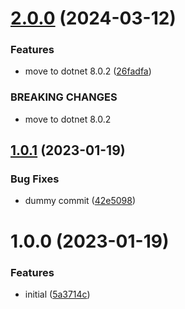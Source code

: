# [2.0.0](https://github.com/informatievlaanderen/basisregisters-docker-utilities/compare/v1.0.1...v2.0.0) (2024-03-12)


### Features

* move to dotnet 8.0.2 ([26fadfa](https://github.com/informatievlaanderen/basisregisters-docker-utilities/commit/26fadfa4b6d583b90c302fa98d1b6b2aee32a826))


### BREAKING CHANGES

* move to dotnet 8.0.2

## [1.0.1](https://github.com/informatievlaanderen/basisregisters-docker-utilities/compare/v1.0.0...v1.0.1) (2023-01-19)


### Bug Fixes

* dummy commit ([42e5098](https://github.com/informatievlaanderen/basisregisters-docker-utilities/commit/42e5098d1d4d6c690379e340ddb4ed0b06ac3624))

# 1.0.0 (2023-01-19)


### Features

* initial ([5a3714c](https://github.com/informatievlaanderen/basisregisters-docker-utilities/commit/5a3714c67717e4b563c5ec98d4ac2356159b1091))
